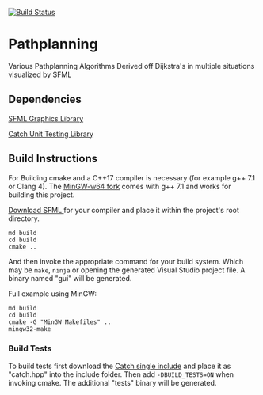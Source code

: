 [![Build Status](https://travis-ci.org/kim366/Pathplanning.svg?branch=master)](https://travis-ci.org/kim366/Pathplanning)

# Pathplanning
Various Pathplanning Algorithms Derived off Dijkstra's in multiple situations visualized by SFML

## Dependencies
[SFML Graphics Library](https://github.com/SFML/SFML)

[Catch Unit Testing Library](https://github.com/philsquared/Catch)

## Build Instructions
For Building cmake and a C++17 compiler is necessary (for example g++ 7.1 or Clang 4). The [MinGW-w64 fork](https://sourceforge.net/projects/mingw-w64) comes with g++ 7.1 and works for building this project.

[Download SFML ](https://www.sfml-dev.org/download/sfml/2.4.2/) for your compiler and place it within the project's root directory.

```
md build
cd build
cmake ..
```

And then invoke the appropriate command for your build system. Which may be `make`, `ninja` or opening the generated Visual Studio project file. A binary named "gui" will be generated.

Full example using MinGW:

```
md build
cd build
cmake -G "MinGW Makefiles" ..
mingw32-make
```

### Build Tests
To build tests first download the [Catch single include](https://github.com/philsquared/Catch/blob/master/single_include) and place it as "catch.hpp" into the include folder. Then add `-DBUILD_TESTS=ON` when invoking cmake. The additional "tests" binary will be generated.
